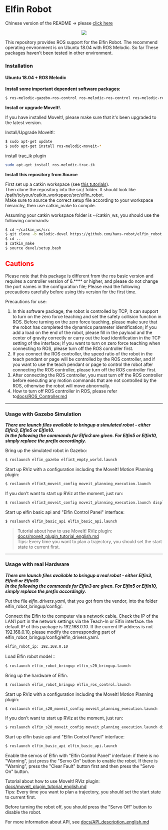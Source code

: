 Elfin Robot
======


Chinese version of the README -> please [click here](./README_cn.md)


<p align="center">
  <img src="docs/images/elfin.png" />
</p>

This repository provides ROS support for the Elfin Robot. The recommend operating environment is on Ubuntu 18.04 with ROS Melodic. So far These packages haven't been tested in other environment.

### Installation

#### Ubuntu 18.04 + ROS Melodic

**Install some important dependent software packages:**
```sh
$ ros-melodic-gazebo-ros-control ros-melodic-ros-control ros-melodic-ros-controllers
```
**Install or upgrade MoveIt!.** 

If you have installed MoveIt!, please make sure that it's been upgraded to the latest version.

Install/Upgrade MoveIt!:

```sh
$ sudo apt-get update
$ sudo apt-get install ros-melodic-moveit-*
```

install trac_ik plugin
```sh
sudo apt-get install ros-melodic-trac-ik
```

**Install this repository from Source**

First set up a catkin workspace (see [this tutorials](http://wiki.ros.org/catkin/Tutorials)).  
Then clone the repository into the src/ folder. It should look like /path/to/your/catkin_workspace/src/elfin_robot.  
Make sure to source the correct setup file according to your workspace hierarchy, then use catkin_make to compile.  

Assuming your catkin workspace folder is ~/catkin_ws, you should use the following commands:
```sh
$ cd ~/catkin_ws/src
$ git clone -b melodic-devel https://github.com/hans-robot/elfin_robot.git
$ cd ..
$ catkin_make
$ source devel/setup.bash
```

## <font color=Red>Cautions</font>
Please note that this package is different from the ros basic version and requires a controller version of 6.**** or higher, and please do not change the port names in the configuration file; Please read the following precautions carefully before using this version for the first time.

Precautions for use:
1. In this software package, the robot is controlled by TCP, it can support to turn on the zero force teaching and set the safety collision function in ROS. Before turning on the zero force teaching, please make sure that the robot has completed the dynamics parameter identification; If you add a load on the end of the robot, please fill in the payload and the center of gravity correctly or carry out the load identification in the TCP setting of the interface;  If you want to turn on zero force teaching when connecting to ROS, please turn off the ROS controller first. 
2. If you connect the ROS controller, the speed ratio of the robot in the teach pendant or page will be controlled by the ROS controller, and if you want to use the teach pendant or page to control the robot after connecting the ROS controller, please turn off the ROS controller first.
3. After connecting the ROS controller, you must turn off the ROS controller before executing any motion commands that are not controlled by the ROS, otherwise the robot will move abnormally.
4. How to turn off ROS controller in ROS, please refer to[docs/ROS_Controller.md](./docs/ROS_Controller_en.md)
---

### Usage with Gazebo Simulation

***There are launch files available to bringup a simulated robot - either Elfin3, Elfin5 or Elfin10.  
In the following the commands for Elfin3 are given. For Elfin5 or Elfin10, simply replace the prefix accordingly.***

Bring up the simulated robot in Gazebo:
```sh
$ roslaunch elfin_gazebo elfin3_empty_world.launch
```

Start up RViz with a configuration including the MoveIt! Motion Planning plugin:
```sh
$ roslaunch elfin3_moveit_config moveit_planning_execution.launch
```
If you don't want to start up RViz at the moment, just run:
```sh
$ roslaunch elfin3_moveit_config moveit_planning_execution.launch display:=false
```

Start up elfin basic api and "Elfin Control Panel" interface:
```sh
$ roslaunch elfin_basic_api elfin_basic_api.launch
```

> Tutorial about how to use MoveIt! RViz plugin: [docs/moveit_plugin_tutorial_english.md](docs/moveit_plugin_tutorial_english.md)  
Tips:
Every time you want to plan a trajectory, you should set the start state to current first.


---

###  Usage with real Hardware

***There are launch files available to bringup a real robot - either Elfin3, Elfin5 or Elfin10.  
In the following the commands for Elfin3 are given. For Elfin5 or Elfin10, simply replace the prefix accordingly.***

Put the file *elfin_drivers.yaml*, that you got from the vendor, into the folder elfin_robot_bringup/config/.

Connect the Elfin to the computer via a network cable. Check the IP of the LAN1 port in the network settings via the Teach-In or Elfin interface. the default IP of this package is 192.168.0.10. If the current IP address is not 192.168.0.10, please modify the corresponding part of elfin_robot_bringup/config/elfin_drivers.yaml.

```
elfin_robot_ip: 192.168.0.10
```

Load Elfin robot model：
```sh
$ roslaunch elfin_robot_bringup elfin_s20_bringup.launch
```

Bring up the hardware of Elfin.

```sh
$ roslaunch elfin_robot_bringup elfin_ros_control.launch
```

Start up RViz with a configuration including the MoveIt! Motion Planning plugin:
```sh
$ roslaunch elfin_s20_moveit_config moveit_planning_execution.launch
```
If you don't want to start up RViz at the moment, just run:
```sh
$ roslaunch elfin_s20_moveit_config moveit_planning_execution.launch display:=false
```

Start up elfin basic api and "Elfin Control Panel" interface:
```sh
$ roslaunch elfin_basic_api elfin_basic_api.launch
```

Enable the servos of Elfin with "Elfin Control Panel" interface: if there is no "Warning", just press the "Servo On" button to enable the robot. If there is "Warning", press the "Clear Fault" button first and then press the "Servo On" button.

Tutorial about how to use MoveIt! RViz plugin: [docs/moveit_plugin_tutorial_english.md](docs/moveit_plugin_tutorial_english.md)  
Tips:
Every time you want to plan a trajectory, you should set the start state to current first.

Before turning the robot off, you should press the "Servo Off" button to disable the robot.

For more information about API, see [docs/API_description_english.md](docs/API_description_english.md)
